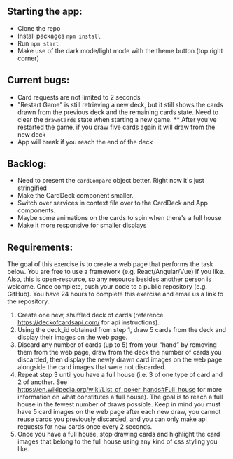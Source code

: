 ## Starting the app:
* Clone the repo
* Install packages `npm install`
* Run `npm start`
* Make use of the dark mode/light mode with the theme button (top right corner)

## Current bugs:
* Card requests are not limited to 2 seconds
* "Restart Game" is still retrieving a new deck, but it still shows the cards drawn from the previous deck and the remaining cards state. Need to clear the `drawnCards` state when starting a new game.
** After you've restarted the game, if you draw five cards again it will draw from the new deck
* App will break if you reach the end of the deck

## Backlog:
* Need to present the `cardCompare` object better. Right now it's just stringified
* Make the CardDeck component smaller.
* Switch over services in context file over to the CardDeck and App components.
* Maybe some animations on the cards to spin when there's a full house
* Make it more responsive for smaller displays

## Requirements:
The goal of this exercise is to create a web page that performs the task below. You are
free to use a framework (e.g. React/Angular/Vue) if you like. Also, this is open-resource,
so any resource besides another person is welcome. Once complete, push your code to
a public repository (e.g. GitHub). You have 24 hours to complete this exercise and email
us a link to the repository.

1. Create one new, shuffled deck of cards (reference https://deckofcardsapi.com/
for api instructions).
2. Using the deck_id obtained from step 1, draw 5 cards from the deck and display
their images on the web page.
3. Discard any number of cards (up to 5) from your “hand” by removing them from
the web page, draw from the deck the number of cards you discarded, then
display the newly drawn card images on the web page alongside the card images
that were not discarded.
4. Repeat step 3 until you have a full house (i.e. 3 of one type of card and 2 of
another. See https://en.wikipedia.org/wiki/List_of_poker_hands#Full_house for
more information on what constitutes a full house). The goal is to reach a full
house in the fewest number of draws possible. Keep in mind you must have 5
card images on the web page after each new draw, you cannot reuse cards you
previously discarded, and you can only make api requests for new cards once
every 2 seconds.
5. Once you have a full house, stop drawing cards and highlight the card images
that belong to the full house using any kind of css styling you like.
